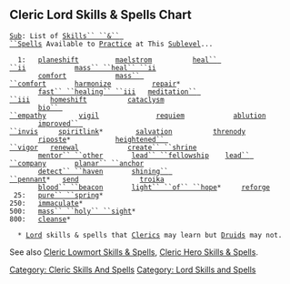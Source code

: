 ## Cleric Lord Skills & Spells Chart

[`Sub`](Sublevel.md "wikilink")`: List of `[`Skills`` ``&`` ``Spells`](:Category:_Skills_And_Spells.md "wikilink")` Available to `[`Practice`](Practice.md "wikilink")` at This `[`Sublevel`](Sublevel.md "wikilink")`...`

`  1:   `[`planeshift`](Planeshift.md "wikilink")`         `[`maelstrom`](Maelstrom.md "wikilink")`          `[`heal`` ``ii`](Heal_ii.md "wikilink")`            `[`mass`` ``heal`` ``ii`](Mass_Heal_ii.md "wikilink")  
`       `[`comfort`](Comfort.md "wikilink")`            `[`mass`` ``comfort`](Mass_Comfort.md "wikilink")`       `[`harmonize`](Harmonize.md "wikilink")`          `[`repair`](Repair.md "wikilink")`*`  
`       `[`fast`` ``healing`` ``iii`](Fast_Healing_iii.md "wikilink")`   `[`meditation`` ``iii`](Meditation_iii.md "wikilink")`     `[`homeshift`](Homeshift.md "wikilink")`          `[`cataclysm`](Cataclysm.md "wikilink")  
`       `[`bio`` ``empathy`](Bio_Empathy.md "wikilink")`        `[`vigil`](Vigil.md "wikilink")`              `[`requiem`](Requiem.md "wikilink")`            `[`ablution`](Ablution.md "wikilink")  
`       `[`improved`` ``invis`](Improved_Invis.md "wikilink")`     `[`spiritlink`](Spiritlink.md "wikilink")`*        `[`salvation`](Salvation.md "wikilink")`          `[`threnody`](Threnody.md "wikilink")  
`       `[`riposte`](Riposte.md "wikilink")`*           `[`heightened`` ``vigor`](Heightened_Vigor.md "wikilink")`   `[`renewal`](Renewal.md "wikilink")`            `[`create`` ``shrine`](Create_Shrine.md "wikilink")  
`       `[`mentor`` ``other`](Mentor_Other.md "wikilink")`       `[`lead`` ``fellowship`](Lead_Fellowship.md "wikilink")`    `[`lead`` ``company`](Lead_Company.md "wikilink")`       `[`planar`` ``anchor`](Planar_Anchor.md "wikilink")  
`       `[`detect`` ``haven`](Detect_Haven.md "wikilink")`       `[`shining`` ``pennant`](Shining_Pennant.md "wikilink")`*   `[`send`](Send.md "wikilink")`               `[`troika`](Troika.md "wikilink")  
`       `[`blood`` ``beacon`](Blood_Beacon.md "wikilink")`       `[`light`` ``of`` ``hope`](Light_Of_Hope.md "wikilink")`*     `[`reforge`](Reforge.md "wikilink")  
` 25:   `[`pure`` ``spring`](Pure_Spring.md "wikilink")`*`  
`250:   `[`immaculate`](Immaculate.md "wikilink")`*`  
`500:   `[`mass`` ``holy`` ``sight`](Mass_Holy_Sight.md "wikilink")`*`  
`800:   `[`cleanse`](Cleanse.md "wikilink")`*`

`  * `[`Lord`](:Category:_Lord.md "wikilink")` skills & spells that `[`Clerics`](:Category:_Clerics.md "wikilink")` may learn but `[`Druids`](:Category:_Druids.md "wikilink")` may not.`

See also [Cleric Lowmort Skills &
Spells](:Category:_Cleric_Lowmort_Skills_And_Spells.md "wikilink"),
[Cleric Hero Skills &
Spells](:Category:_Cleric_Hero_Skills_And_Spells.md "wikilink").

[Category: Cleric Skills And
Spells](Category:_Cleric_Skills_And_Spells "wikilink") [Category: Lord
Skills and Spells](Category:_Lord_Skills_and_Spells "wikilink")
